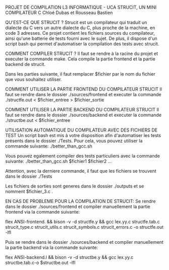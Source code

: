 PROJET DE COMPILATION L3 INFORMATIQUE - UCA
STRUCIT, UN MINI COMPILATEUR C
Chloé Dubas et Rousseau Bastien


QU'EST-CE QUE STRUCIT ?
Strucit est un compilateur qui traduit un dialecte du C vers un autre dialecte du C, plus proche de la machine, en code 3 adresses.
Ce projet contient les fichiers sources du compilateur, ainsi qu'une batterie de tests fourni avec le sujet.
De plus, il dispose d'un script bash qui permet d'automatiser la compilation des tests avec strucit.


COMMENT COMPILER STRUCIT ?
Il faut se rendre à la racine du projet et executer la commande make. Cela compile la partie frontend et la partie backend de strucit.


Dans les parties suivante, il faut remplacer $fichier par le nom du fichier que vous souhaitez utiliser.

COMMENT UTILISER LA PARTIE FRONTEND DU COMPILATEUR STRUCIT
Il faut se rendre dans le dossier ./sources/frontend et executer la commande
./structfe.out < $fichier_entree > $fichier_sortie


COMMENT UTILISER LA PARTIE BACKEND DU COMPILATEUR STRUCIT
Il faut se rendre dans le dossier ./sources/backend et executer la commande
./structbe.out < $fichier_entree


UTILISATION AUTOMATIQUE DU COMPILATEUR AVEC DES FICHIERS DE TEST
Un script bash est mis à votre disposition afin d'automatiser les tests présents dans le dossier ./Tests. Pour cela, vous pouvez utiliser la commande suivante:
./better_than_gcc.sh

Vous pouvez egalement compiler des tests particuliers avec la commande suivante:
./better_than_gcc.sh $fichier1 $fichier2 ...

Attention, avec la derniere commande, il faut que les fichiers se trouvent dans le dossier ./Tests

Les fichiers de sorties sont generes dans le dossier ./outputs et se nomment $fichier_3.c .


EN CAS DE PROBLEME POUR LA COMPILATION DE STRUCIT:
Se rendre dans le dossier ./sources/frontend et compiler manuellement la partie frontend via la commande suivante:

flex ANSI-frontend. && bison -v -d structfe.y && gcc lex.yy.c structfe.tab.c strucit_type.c strucit_utils.c strucit_symbols.c strucit_errors.c -o structfe.out -lfl

Puis se rendre dans le dossier ./sources/backend et compiler manuellement la partie backend via la commande suivante:

flex ANSI-backend.l && bison -v -d structbe.y && gcc lex.yy.c structbe.tab.c-o $structbe.out -lfl